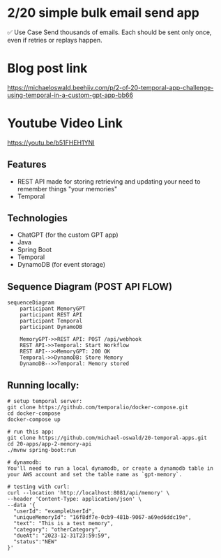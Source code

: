 # 2/20 simple bulk email send app
✅ Use Case
Send thousands of emails. Each should be sent only once, even if retries or replays happen.

# Blog post link
https://michaeloswald.beehiiv.com/p/2-of-20-temporal-app-challenge-using-temporal-in-a-custom-gpt-app-bb66

# Youtube Video Link
https://youtu.be/b51FHEH1YNI

## Features
- REST API made for storing retrieving and updating your need to remember things "your memories"
- Temporal

## Technologies
- ChatGPT (for the custom GPT app)
- Java
- Spring Boot
- Temporal
- DynamoDB (for event storage)

## Sequence Diagram (POST API FLOW)

```mermaid
sequenceDiagram
    participant MemoryGPT
    participant REST API
    participant Temporal
    participant DynamoDB

    MemoryGPT->>REST API: POST /api/webhook
    REST API->>Temporal: Start Workflow
    REST API-->>MemoryGPT: 200 OK
    Temporal->>DynamoDB: Store Memory
    DynamoDB-->>Temporal: Memory stored
 ```

## Running locally:
```
# setup temporal server:
git clone https://github.com/temporalio/docker-compose.git
cd docker-compose
docker-compose up

# run this app:
git clone https://github.com/michael-oswald/20-temporal-apps.git
cd 20-apps/app-2-memory-api
./mvnw spring-boot:run

# dynamodb:
You'll need to run a local dynamodb, or create a dynamodb table in your AWS account and set the table name as `gpt-memory`.

# testing with curl:
curl --location 'http://localhost:8081/api/memory' \
--header 'Content-Type: application/json' \
--data '{
  "userId": "exampleUserId",
  "uniqueMemoryId": "16f8df7e-0cb9-481b-9067-a69ed6ddc19e",
  "text": "This is a test memory",
  "category": "otherCategory",
  "dueAt": "2023-12-31T23:59:59",
  "status":"NEW"
}'
```
